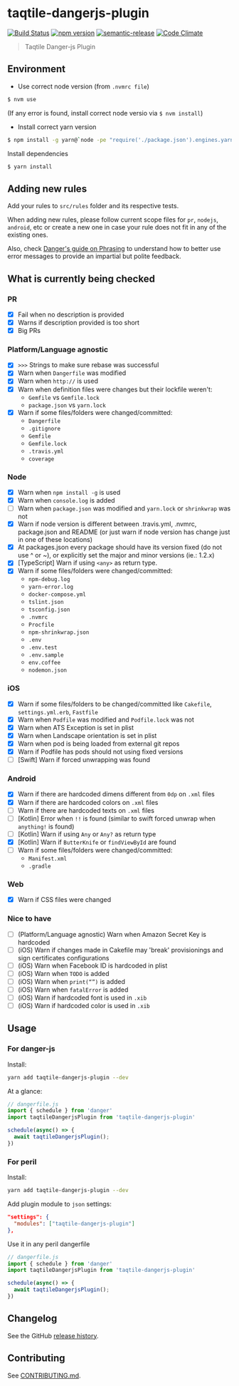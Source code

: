 # taqtile-dangerjs-plugin

[![Build Status](https://travis-ci.org/indigotech/dangerjs-plugin.svg?branch=master)](https://travis-ci.org/indigotech/dangerjs-plugin)
[![npm version](https://badge.fury.io/js/taqtile-dangerjs-plugin.svg)](https://badge.fury.io/js/taqtile-dangerjs-plugin)
[![semantic-release](https://img.shields.io/badge/%20%20%F0%9F%93%A6%F0%9F%9A%80-semantic--release-e10079.svg)](https://github.com/semantic-release/semantic-release)
[![Code Climate](https://codeclimate.com/github/indigotech/dangerjs-plugin/badges/gpa.svg)](https://codeclimate.com/github/indigotech/dangerjs-plugin)

> Taqtile Danger-js Plugin

## Environment

- Use correct node version (from `.nvmrc file`)

```bash
$ nvm use
```

(If any error is found, install correct node versio via `$ nvm install`)

- Install correct yarn version

```bash
$ npm install -g yarn@`node -pe "require('./package.json').engines.yarn"`
```
Install dependencies

```bash
$ yarn install
```

## Adding new rules

Add your rules to `src/rules` folder and its respective tests.

When adding new rules, please follow current scope files for `pr`, `nodejs`, `android`, etc or create a new one in case your rule does not fit in any of the existing ones.

Also, check [Danger's guide on Phrasing](http://danger.systems/js/usage/culture.html#phrasing) to understand how to better use error messages to provide an impartial but polite feedback.

## What is currently being checked

### PR

- [x] Fail when no description is provided
- [x] Warns if description provided is too short
- [x] Big PRs

### Platform/Language agnostic

- [x] `>>>` Strings to make sure rebase was successful
- [x] Warn when `Dangerfile` was modified
- [x] Warn when `http://` is used
- [x] Warn when definition files were changes but their lockfile weren't:
  - `Gemfile` vs `Gemfile.lock`
  - `package.json` vs `yarn.lock`
- [x] Warn if some files/folders were changed/committed:
  - `Dangerfile`
  - `.gitignore`
  - `Gemfile`
  - `Gemfile.lock`
  - `.travis.yml`
  - `coverage`

### Node

- [x] Warn when `npm install -g` is used
- [x] Warn when `console.log` is added
- [ ] Warn when `package.json` was modified and `yarn.lock` or `shrinkwrap` was not
- [x] Warn if node version is different between .travis.yml, .nvmrc, package.json and README (or just warn if node version has change just in one of these locations)
- [x] At packages.json every package should have its version fixed (do not use ^ or ~), or explicitly set the major and minor versions (ie.: 1.2.x)
- [x] [TypeScript] Warn if using `<any>` as return type.
- [x] Warn if some files/folders were changed/committed:
  - `npm-debug.log`
  - `yarn-error.log`
  - `docker-compose.yml`
  - `tslint.json`
  - `tsconfig.json`
  - `.nvmrc`
  - `Procfile`
  - `npm-shrinkwrap.json`
  - `.env`
  - `.env.test`
  - `.env.sample`
  - `env.coffee`
  - `nodemon.json`

### iOS

- [x] Warn if some files/folders to be changed/committed like `Cakefile`, `settings.yml.erb`, `Fastfile`
- [X] Warn when `Podfile` was modified and `Podfile.lock` was not
- [x] Warn when ATS Exception is set in plist
- [x] Warn when Landscape orientation is set in plist
- [x] Warn when pod is being loaded from external git repos
- [x] Warn if Podfile has pods should not using fixed versions
- [ ] [Swift] Warn if forced unwrapping was found

### Android

- [x] Warn if there are hardcoded dimens different from `0dp` on `.xml` files
- [x] Warn if there are hardcoded colors on `.xml` files
- [ ] Warn if there are hardcoded texts on `.xml` files
- [ ] [Kotlin] Error when `!!` is found (similar to swift forced unwrap when `anything!` is found)
- [ ] [Kotlin] Warn if using `Any` or `Any?` as return type
- [x] [Kotlin] Warn if `ButterKnife` or `findViewById` are found
- [ ] Warn if some files/folders were changed/committed:
  - `Manifest.xml`
  - `.gradle`

### Web

- [x] Warn if CSS files were changed

### Nice to have

- [ ] (Platform/Language agnostic) Warn when Amazon Secret Key is hardcoded
- [ ] (iOS) Warn if changes made in Cakefile may 'break' provisionings and sign certificates configurations
- [ ] (iOS) Warn when Facebook ID is hardcoded in plist
- [ ] (iOS) Warn when `TODO` is added
- [ ] (iOS) Warn when `print(“”)` is added
- [ ] (iOS) Warn when `fatalError` is added
- [ ] (iOS) Warn if hardcoded font is used in `.xib`
- [ ] (iOS) Warn if hardcoded color is used in `.xib`

## Usage


### For danger-js

Install:

```sh
yarn add taqtile-dangerjs-plugin --dev
```

At a glance:

```js
// dangerfile.js
import { schedule } from 'danger'
import taqtileDangerjsPlugin from 'taqtile-dangerjs-plugin'

schedule(async() => {
  await taqtileDangerjsPlugin();
})
```

### For peril

Install:

```sh
yarn add taqtile-dangerjs-plugin --dev
```

Add plugin module to `json` settings:

```json
"settings": {
  "modules": ["taqtile-dangerjs-plugin"]
},
  ```

Use it in any peril dangerfile

```js
// dangerfile.js
import { schedule } from 'danger'
import taqtileDangerjsPlugin from 'taqtile-dangerjs-plugin'

schedule(async() => {
  await taqtileDangerjsPlugin();
})
```
## Changelog

See the GitHub [release history](https://github.com/indigotech/dangerjs-plugin/releases).

## Contributing

See [CONTRIBUTING.md](CONTRIBUTING.md).
